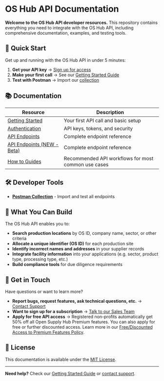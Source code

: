 # OS Hub API Documentation

**Welcome to the OS Hub API developer resources.** This repository contains everything you need to integrate with the OS Hub API, including comprehensive documentation, examples, and testing tools.

## 🚀 Quick Start

Get up and running with the OS Hub API in under 5 minutes:

1. **Get your API key** → [Sign up for access](https://info.opensupplyhub.org/api)
2. **Make your first call** → See our [Getting Started Guide](https://info.opensupplyhub.org/resources/api-documentation)
3. **Test with Postman** → Import our [collection](TBD)

## 📚 Documentation

| Resource | Description |
|----------|-------------|
| [Getting Started](https://info.opensupplyhub.org/resources/api-documentation) | Your first API call and basic setup |
| [Authentication](docs/authentication.md) | API keys, tokens, and security |
| [API Endpoints](https://opensupplyhub.org/api/docs/) | Complete endpoint reference |
| [API Endpoints (NEW - Beta)](https://opensupplyhub.github.io/open-supply-hub-api-docs/) | Complete endpoint reference |
| [How to Guides](https://github.com/opensupplyhub/open-supply-hub-api-examples/tree/main/how_to) | Recommended API workflows for most common use cases |

## 🛠️ Developer Tools

- **[Postman Collection](postman/)** - Import and test all endpoints

## 🌟 What You Can Build

The OS Hub API enables you to:
- **Search production locations** by OS ID, company name, sector, or other criteria
- **Allocate a unique identifier (OS ID)** for each production site
- **Identify incorrect names and addresses** in your supplier records
- **Integrate facility information** into your applications (e.g. sector, product type, processing type, etc.)
- **Build compliance tools** for due diligence requirements

## 🤝 Get in Touch

Have questions or want to learn more?

- **Report bugs, request features, ask technical questions, etc.** → [Contact Support](https://info.opensupplyhub.org/contact-us)
- **Want to sign up for a subscription** → [Talk to our Sales Team](https://share.hsforms.com/1eLsrTVNORKS2m0Wk1gWzlQbujql)
- **Apply for free API access** → Registered non-profits automatically get 50% off all Open Supply Hub Premium features. You can also apply for free or further discounted access. Learn more in our [Free/Discounted Access to Premium Features Policy](https://info.opensupplyhub.org/governance-policies).

## 📄 License

This documentation is available under the [MIT License](LICENSE).

---

**Need help?** Check our [Getting Started Guide](https://info.opensupplyhub.org/resources/api-documentation) or [contact support](mailto:support@opensupplyhub.org).

